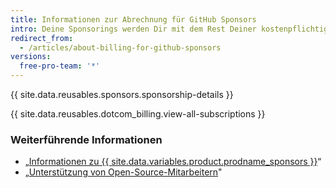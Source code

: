 ```yaml
---
title: Informationen zur Abrechnung für GitHub Sponsors
intro: Deine Sponsorings werden Dir mit dem Rest Deiner kostenpflichtigen Produkte und Funktionen in Rechnung gestellt.
redirect_from:
  - /articles/about-billing-for-github-sponsors
versions:
  free-pro-team: '*'
---
```


{{ site.data.reusables.sponsors.sponsorship-details }}

{{ site.data.reusables.dotcom_billing.view-all-subscriptions }}

### Weiterführende Informationen

- „[Informationen zu {{ site.data.variables.product.prodname_sponsors }}](/articles/about-github-sponsors)“
- „[Unterstützung von Open-Source-Mitarbeitern](/github/supporting-the-open-source-community-with-github-sponsors/sponsoring-open-source-contributors)"
